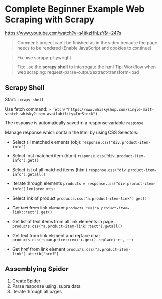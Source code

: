 # Complete Beginner Example Web Scraping with Scrapy
https://www.youtube.com/watch?v=s4jtkzHhLzY&t=247s

> Comment: project can't be finished as in the video because the page needs to be rendered (Enable JavaScript and cookies to continue)

>Fix: use scrapy-playwright

> Tip: use the **scrapy shell** to interrogate the html 
> Tip: Workflow when web scraping: request-parse-output/extract-transform-load

## Scrapy Shell
Start:
`scrapy shell`

Use fetch command:
`> fetch("https://www.whiskyshop.com/single-malt-scotch-whisky?item_availability=In+Stock")`

The response is automatically saved in a response variable 
`response`

Manage response which contain the html by using CSS Selectors:
- Select all matched elements (obj):
`response.css("div.product-item-info")`

- Select first matched item (html) 
`response.css("div.product-item-info").get()` 

- Select list of all matched items (html)
`response.css("div.product-item-info").getall()` 

- Iterate through elements
`products = response.css("div.product-item-info")`
`len(products)`

- Select link of product
`products.css("a.product-item-link").get()`

- Get text from link element
`products.css("a.product-item-link::text").get()`

- Get list of text items from all link elements in page
`products.css("a.product-item-link::text").getall()`

- Get text from link element and replace char
`products.css("span.price::text").get().replace("£", "")`

- Get href from link element
`products.css("a.product-item-link").attrib["href"]`


## Assemblying Spider
1. Create Spider
2. Parse response using .supra data
3. Iterate through all pages

